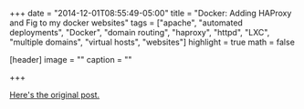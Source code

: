 +++
date = "2014-12-01T08:55:49-05:00"
title = "Docker: Adding HAProxy and Fig to my docker websites"
tags = ["apache", "automated deployments", "Docker", "domain routing", "haproxy", "httpd", "LXC", "multiple domains", "virtual hosts", "websites"]
highlight = true
math = false

[header]
  image = ""
  caption = ""

+++

[Here's the original post.](http://blog.dbdevs.com/2014/12/docker-adding-haproxy-and-fig-to-my.html)

